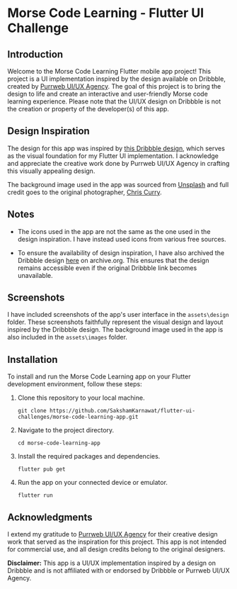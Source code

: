 # Morse Code Learning - Flutter UI Challenge

## Introduction

Welcome to the Morse Code Learning Flutter mobile app project! This project is a UI implementation inspired by the design available on Dribbble, created by [Purrweb UI/UX Agency](https://dribbble.com/purrwebui). The goal of this project is to bring the design to life and create an interactive and user-friendly Morse code learning experience. Please note that the UI/UX design on Dribbble is not the creation or property of the developer(s) of this app.

## Design Inspiration

The design for this app was inspired by [this Dribbble design](https://dribbble.com/shots/22515146-A-Morse-Code-Learning-Mobile-iOS-App), which serves as the visual foundation for my Flutter UI implementation. I acknowledge and appreciate the creative work done by Purrweb UI/UX Agency in crafting this visually appealing design.

The background image used in the app was sourced from [Unsplash](https://unsplash.com/photos/j5s_uLajP2o) and full credit goes to the original photographer, [Chris Curry](https://unsplash.com/@chriscurry92?utm_source=unsplash&utm_medium=referral&utm_content=creditCopyText).


## Notes

- The icons used in the app are not the same as the one used in the design inspiration. I have instead used icons from various free sources.

- To ensure the availability of design inspiration, I have also archived the Dribbble design [here](https://web.archive.org/web/20230910183434/https://dribbble.com/shots/22515146-A-Morse-Code-Learning-Mobile-iOS-App) on archive.org. This ensures that the design remains accessible even if the original Dribbble link becomes unavailable.

## Screenshots

I have included screenshots of the app's user interface in the `assets\design` folder. These screenshots faithfully represent the visual design and layout inspired by the Dribbble design. The background image used in the app is also included in the `assets\images` folder.

## Installation

To install and run the Morse Code Learning app on your Flutter development environment, follow these steps:

1. Clone this repository to your local machine.
   
   ```shell
   git clone https://github.com/SakshamKarnawat/flutter-ui-challenges/morse-code-learning-app.git
   ```

2. Navigate to the project directory.
   
   ```shell
   cd morse-code-learning-app
   ```

3. Install the required packages and dependencies.
   
   ```shell
   flutter pub get
   ```

4. Run the app on your connected device or emulator.
   
   ```shell
   flutter run
   ```


## Acknowledgments

I extend my gratitude to [Purrweb UI/UX Agency](https://dribbble.com/purrwebui) for their creative design work that served as the inspiration for this project. This app is not intended for commercial use, and all design credits belong to the original designers.


**Disclaimer:** This app is a UI/UX implementation inspired by a design on Dribbble and is not affiliated with or endorsed by Dribbble or Purrweb UI/UX Agency.